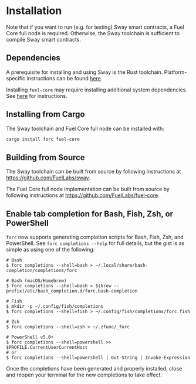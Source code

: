# Installation

Note that if you want to run (e.g. for testing) Sway smart contracts, a Fuel Core full node is required. Otherwise, the Sway toolchain is sufficient to compile Sway smart contracts.

## Dependencies

A prerequisite for installing and using Sway is the Rust toolchain. Platform-specific instructions can be found [here](https://www.rust-lang.org/tools/install).

Installing `fuel-core` may require installing additional system dependencies. See [here](https://github.com/FuelLabs/fuel-core#building) for instructions.

## Installing from Cargo

The Sway toolchain and Fuel Core full node can be installed with:

```sh
cargo install forc fuel-core
```

## Building from Source

The Sway toolchain can be built from source by following instructions at <https://github.com/FuelLabs/sway>.

The Fuel Core full node implementation can be built from source by following instructions at <https://github.com/FuelLabs/fuel-core>.

## Enable tab completion for Bash, Fish, Zsh, or PowerShell

`forc` now supports generating completion scripts for Bash, Fish, Zsh, and PowerShell. See `forc completions --help` for full details, but the gist is as simple as using one of the following:

```
# Bash
$ forc completions --shell=bash > ~/.local/share/bash-completion/completions/forc

# Bash (macOS/Homebrew)
$ forc completions --shell=bash > $(brew --prefix)/etc/bash_completion.d/forc.bash-completion

# Fish
$ mkdir -p ~/.config/fish/completions
$ forc completions --shell=fish > ~/.config/fish/completions/forc.fish

# Zsh
$ forc completions --shell=zsh > ~/.zfunc/_forc

# PowerShell v5.0+
$ forc completions --shell=powershell >> $PROFILE.CurrentUserCurrentHost
# or
$ forc completions --shell=powershell | Out-String | Invoke-Expression
```

Once the completions have been generated and properly installed, close and reopen your terminal for the new completions to take effect.